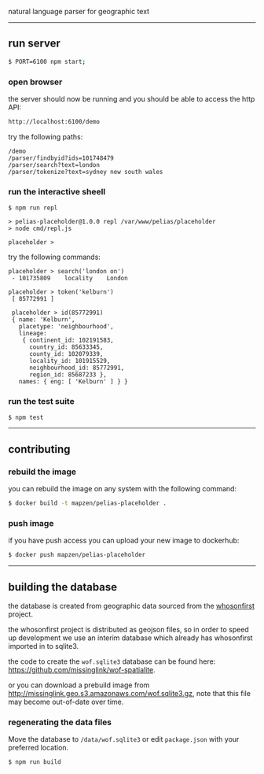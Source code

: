 
natural language parser for geographic text

---

## run server

```bash
$ PORT=6100 npm start;
```

### open browser

the server should now be running and you should be able to access the http API:

```bash
http://localhost:6100/demo
```

try the following paths:

```
/demo
/parser/findbyid?ids=101748479
/parser/search?text=london
/parser/tokenize?text=sydney new south wales
```

### run the interactive sheell

```
$ npm run repl

> pelias-placeholder@1.0.0 repl /var/www/pelias/placeholder
> node cmd/repl.js

placeholder >
```

try the following commands:

```
placeholder > search('london on')
 - 101735809	locality 	London

placeholder > token('kelburn')
 [ 85772991 ]

 placeholder > id(85772991)
 { name: 'Kelburn',
   placetype: 'neighbourhood',
   lineage:
    { continent_id: 102191583,
      country_id: 85633345,
      county_id: 102079339,
      locality_id: 101915529,
      neighbourhood_id: 85772991,
      region_id: 85687233 },
   names: { eng: [ 'Kelburn' ] } }
```


### run the test suite

```
$ npm test
```

---

## contributing

### rebuild the image

you can rebuild the image on any system with the following command:

```bash
$ docker build -t mapzen/pelias-placeholder .
```

### push image

if you have push access you can upload your new image to dockerhub:

```bash
$ docker push mapzen/pelias-placeholder
```

---

## building the database

the database is created from geographic data sourced from the [whosonfirst](https://whosonfirst.mapzen.com/) project.

the whosonfirst project is distributed as geojson files, so in order to speed up development we use an interim database which already has whosonfirst imported in to sqlite3.

the code to create the `wof.sqlite3` database can be found here: https://github.com/missinglink/wof-spatialite.

or you can download a prebuild image from http://missinglink.geo.s3.amazonaws.com/wof.sqlite3.gz, note that this file may become out-of-date over time.

### regenerating the data files

Move the database to `/data/wof.sqlite3` or edit `package.json` with your preferred location.

```bash
$ npm run build
```
